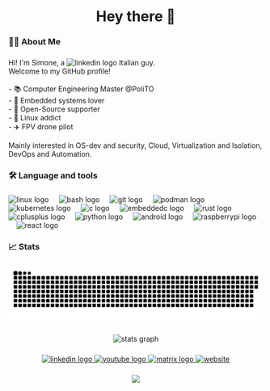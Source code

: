 <h1 align="center">Hey there 👋</h1>

###

<h3 align="left">👩‍💻 About Me</h3>

###

<p align="left">Hi! I'm Simone, a 
<img src="https://img.shields.io/badge/dynamic/json?url=https://raw.githubusercontent.com/tollsimy/tollsimy/output/vars-artifact/vars.json&query=$.years&label=&suffix=YO&style=for-the-badge&logo=clock&color=green" height="25" alt="linkedin logo"  />
Italian guy.<br>
Welcome to my GitHub profile!<br>
<br>
- 📚 Computer Engineering Master @PoliTO<br>
- 📡 Embedded systems lover<br>
- 🚀 Open-Source supporter<br>
- 🐧 Linux addict<br>
- ✈️ FPV drone pilot<br>

Mainly interested in OS-dev and security, Cloud, Virtualization and Isolation, DevOps and Automation.
</p>

###

<h3 align="left">🛠 Language and tools</h3>

###

<div align="left">
  <img src="https://cdn.jsdelivr.net/gh/devicons/devicon/icons/linux/linux-original.svg" height="40" alt="linux logo"  />
  <img width="12" />
  <img src="https://cdn.jsdelivr.net/gh/devicons/devicon/icons/bash/bash-original.svg" height="40" alt="bash logo"  />
  <img width="12" />
  <img src="https://cdn.jsdelivr.net/gh/devicons/devicon/icons/git/git-original.svg" height="40" alt="git logo"  />
  <img width="12" />
  <img src="https://cdn.jsdelivr.net/gh/devicons/devicon/icons/podman/podman-original.svg" height="40" alt="podman logo"  />
  <img width="12" />
  <img src="https://cdn.jsdelivr.net/gh/devicons/devicon/icons/kubernetes/kubernetes-plain.svg" height="40" alt="kubernetes logo"  />
  <img width="12" />
  <img src="https://cdn.jsdelivr.net/gh/devicons/devicon/icons/c/c-original.svg" height="40" alt="c logo"  />
  <img width="12" />
  <img src="https://cdn.jsdelivr.net/gh/devicons/devicon/icons/embeddedc/embeddedc-original.svg" height="40" alt="embeddedc logo"  />
  <img width="12" />
  <img src="https://cdn.jsdelivr.net/gh/devicons/devicon/icons/rust/rust-original.svg" height="40" alt="rust logo"  />
  <img width="12" />
  <img src="https://cdn.jsdelivr.net/gh/devicons/devicon/icons/cplusplus/cplusplus-original.svg" height="40" alt="cplusplus logo"  />
  <img width="12" />
  <img src="https://cdn.jsdelivr.net/gh/devicons/devicon/icons/python/python-original.svg" height="40" alt="python logo"  />
  <img width="12" />
  <img src="https://cdn.jsdelivr.net/gh/devicons/devicon/icons/android/android-original.svg" height="40" alt="android logo"  />
  <img width="12" />
  <img src="https://cdn.jsdelivr.net/gh/devicons/devicon/icons/raspberrypi/raspberrypi-original.svg" height="40" alt="raspberrypi logo"  />
  <img width="12" />
  <img src="https://cdn.jsdelivr.net/gh/devicons/devicon/icons/react/react-original.svg" height="40" alt="react logo"  />
</div>

###

<h3 align="left">📈 Stats</h3>

###

<img src="https://raw.githubusercontent.com/tollsimy/tollsimy/output/snake-artifact/snake.svg" alt="Snake animation" />

###

<div align="center">
  <img src="https://github-readme-stats.vercel.app/api?username=tollsimy&hide_title=false&hide_rank=false&show_icons=true&include_all_commits=true&count_private=true&disable_animations=false&theme=dracula&locale=en&hide_border=false&order=1" height="150" alt="stats graph"  />
</div>

###

<div align="center">
  <a href="https://www.linkedin.com/in/simone-tollardo" target="_blank">
    <img src="https://img.shields.io/static/v1?message=LinkedIn&logo=linkedin&label=&color=0077B5&logoColor=white&labelColor=&style=for-the-badge" height="25" alt="linkedin logo"  />
  </a>
  <a href="https://youtube.com/@tollsimyfpv" target="_blank">
    <img src="https://img.shields.io/static/v1?message=Youtube&logo=youtube&label=&color=FF0000&logoColor=white&labelColor=&style=for-the-badge" height="25" alt="youtube logo"  />
  </a>
  <a href="https://matrix.to/#/#tollsimy's-space:matrix.org" target="_blank">
    <img src="https://img.shields.io/static/v1?message=Matrix&logo=matrix&label=&color=000000&logoColor=white&labelColor=&style=for-the-badge" height="25" alt="matrix logo"  />
  </a>
  <a href="https://tollsimy.net" target="_blank">
    <img src="https://img.shields.io/static/v1?message=%F0%9F%8C%90tollsimy.net&label=&color=008000&logoColor=white&labelColor=&style=for-the-badge" height="25" alt="website"  />
  </a>
</div>

###

<div align="center">
  <img src="https://visitor-badge.laobi.icu/badge?page_id=tollsimy.tollsimy&"  />
</div>

###